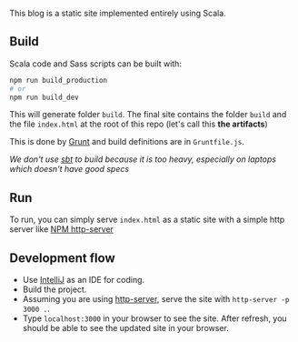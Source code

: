 This blog is a static site implemented entirely using Scala.

## Build

Scala code and Sass scripts can be built with:
```bash
npm run build_production
# or
npm run build_dev
```

This will generate folder `build`. The final site contains the folder `build`
and the file `index.html` at the root of this repo
(let's call this **the artifacts**)

This is done by [Grunt][grunt] and build definitions are in `Gruntfile.js`.

*We don't use [sbt][sbt] to build because it is too heavy, especially on laptops which doesn't have good specs*

## Run

To run, you can simply serve `index.html` as a static site with a simple
http server like [NPM http-server][npm_hs]

## Development flow

- Use [IntelliJ] as an IDE for coding.
- Build the project.
- Assuming you are using [http-server][npm_hs], serve the site with
`http-server -p 3000 .`.
- Type `localhost:3000` in your browser to see the site.
After refresh, you should be able to see the updated site in your browser.


[grunt]: https://gruntjs.com/
[sbt]: https://www.scala-sbt.org/download.html
[npm_hs]: https://www.npmjs.com/package/http-server
[intellij]: https://www.jetbrains.com/idea/
